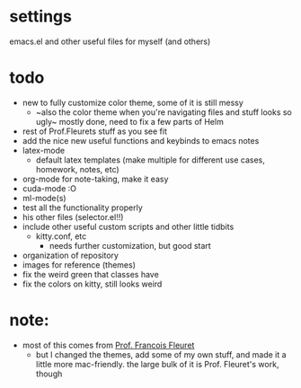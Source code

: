 # settings
emacs.el and other useful files for myself (and others)

# todo
- new to fully customize color theme, some of it is still messy
  - ~also the color theme when you're navigating files and stuff looks
    so ugly~ mostly done, need to fix a few parts of Helm
- rest of Prof.Fleurets stuff as you see fit
- add the nice new useful functions and keybinds to emacs notes
- latex-mode
  - default latex templates (make multiple for different use cases,
    homework, notes, etc)
- org-mode for note-taking, make it easy
- cuda-mode :O
- ml-mode(s)
- test all the functionality properly
- his other files (selector.el!!)
- include other useful custom scripts and other little tidbits
  - kitty.conf, etc
    - needs further customization, but good start
- organization of repository
- images for reference (themes)
- fix the weird green that classes have
- fix the colors on kitty, still looks weird


# note:
- most of this comes from [Prof. Francois Fleuret](https://fleuret.org/cgi-bin/gitweb/gitweb.cgi?p=elisp.git;a=tree)
  - but I changed the themes, add some of my own stuff, and made it a
    little more mac-friendly. the large bulk of it is Prof. Fleuret's
    work, though

